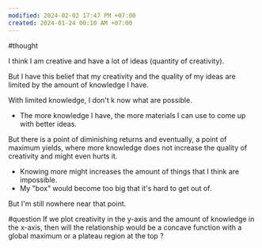 ```yaml
---
modified: 2024-02-02 17:47 PM +07:00
created: 2024-01-24 00:10 AM +07:00
---
```

#thought 

I think I am creative and have a lot of ideas (quantity of creativity).

But I have this belief that my creativity and the quality of my ideas are limited by the amount of knowledge I have.

With limited knowledge, I don't k now what are possible.
- The more knowledge I have, the more materials I can use to come up with better ideas.

But there is a point of diminishing returns and eventually, a point of maximum yields, where more knowledge does not increase the quality of creativity and might even hurts it.
- Knowing more might increases the amount of things that I think are impossible.
- My "box" would become too big that it's hard to get out of.

But I'm still nowhere near that point.


#question 
If we plot creativity in the y-axis and the amount of knowledge in the x-axis, then will the relationship would be a concave function with a global maximum or a plateau region at the top ?